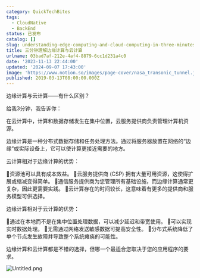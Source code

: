 ```yaml
---
category: QuickTechBites
tags:
  - CloudNative
  - BackEnd
status: 已发布
catalog: []
slug: understanding-edge-computing-and-cloud-computing-in-three-minutes
title: 三分钟理解边缘计算与云计算
urlname: 03bad7af-212e-4af4-8879-6cc1d231a4c0
date: '2023-11-13 22:44:00'
updated: '2024-09-07 17:43:00'
image: 'https://www.notion.so/images/page-cover/nasa_transonic_tunnel.jpg'
published: 2019-03-13T08:00:00.000Z
---
```


边缘计算与云计算——有什么区别？


给我3分钟，我告诉你：


在云计算中，计算和数据存储发生在集中位置，云服务提供商负责管理计算机资源。


边缘计算是一种分布式数据存储和任务处理方法。通过将服务器放置在网络的“边缘”或实际设备上，它可以使计算更接近需要的地方。


云计算相对于边缘计算的优势：


🔹资源池可以具有成本效益。
🔹云服务提供商 (CSP) 拥有大量可用资源，这使得扩展或缩减变得简单。
🔹通信服务提供商为您管理所有基础设施，而边缘计算通常更复杂，因此更需要实践。
🔹云计算存在的时间较长，这意味着有更多的提供商和服务模型可供选择。


边缘计算相对于云计算的优势：


🔸通过在本地而不是在集中位置处理数据，可以减少延迟和带宽使用。
🔸可以实现实时数据处理。
🔸无需通过网络发送敏感数据可提高安全性。
🔸分布式系统降低了单个节点发生故障并导致整个系统瘫痪的可能性。


边缘计算和云计算都是不错的选择，但哪一个最适合您取决于您的应用程序的要求。


![Untitled.png](https://prod-files-secure.s3.us-west-2.amazonaws.com/5d24fe63-e567-4804-86f9-9fdc62e13082/13581d9b-f241-4af1-9995-cb87504adaf1/Untitled.png?X-Amz-Algorithm=AWS4-HMAC-SHA256&X-Amz-Content-Sha256=UNSIGNED-PAYLOAD&X-Amz-Credential=ASIAZI2LB46675SYLZSV%2F20250220%2Fus-west-2%2Fs3%2Faws4_request&X-Amz-Date=20250220T213308Z&X-Amz-Expires=3600&X-Amz-Security-Token=IQoJb3JpZ2luX2VjEJz%2F%2F%2F%2F%2F%2F%2F%2F%2F%2FwEaCXVzLXdlc3QtMiJGMEQCIFaM98nNd0UEC8Mayw8eredTE6Z8s0W66vYLCQEDmWLBAiAmk9jvlNYqx4padMdLw6nS8dd8q6R5lIyXBgyG9vHU4CqIBAjF%2F%2F%2F%2F%2F%2F%2F%2F%2F%2F8BEAAaDDYzNzQyMzE4MzgwNSIMNr8k5e9SuIBXrF%2B1KtwDatpX9DcSGvzyCM34uTqL5POi2jVnhN9K5y1l5TTsT0%2Ftry6018OOw8Or84nr3cDo%2B8InKYVkvmVWzytIg%2BK%2BZITN3%2FVzoAstWgD7vlZz0NbzGE0nEq3jb%2BmWei3XFpdPBShICIHkAPW47zuiO7NNlFr1TcRbZrGPJsn8r%2B33lkyXZtewcoEntgrSrc%2F46wpq%2BIasKmj%2BBw5IJrhIwFEQLBvIZobW%2Ft4dWaPI%2B573Q1FDYYa9LkOupMawGgXxRXA3z94W4j0dr4LE3FMVMXM2ejGI%2BsogD92dDBno%2B1DuXhFQA6RBAPwjoEGzKDVf6VoNXMchTX4N%2BG1hw8WW47h8%2BuFkEUOzDY68ip7QOnMs5BI%2BnV5TAiVHuQ1S7rf41opzmsKJBrMfaWJjljAP%2FwwE%2FJsT5KMAFcmVAp9gOq3NserAtqOfs5BwptzJZaTItD8xQ%2FCO3Vl%2BvFprJX9kak6GYIDkYwHClfwY8Xp7K%2Biu%2BxWh3hvK8uXlOuaKE%2BMqUhwc%2F2t7PCxKjJPFo%2Bj6f2jD2nQIpyMKXXkhQvwpNmu%2BHX%2BXr0SeVirPR9cHStJVkkr0mOjvIgZtE0q4b%2FlfsCW0R8JS%2Fk1K%2B9pRXiQIc8qARy2St1R54Kb%2FUe%2FFhw8w64vevQY6pgFyDfKQkygHLCg6PSzEG6CEVgkhHX9iKCuWCQlqm27ib9wphsrlWldJwpQozhsapSFbg940rCv9Wgts9sFGQfYDtQ6rdPXHwRIyh7A0DvviKRn5XjzUjELsqFU7Z95W%2B2goExu4QhkIGfwkTjO9fxXBm5v3aN2QvJRnPudBER1F1h6a4VZSbvaauavQ1HSpqT%2BzYB8M%2FfaQQO8%2BkVpXvN33Le9eU%2BZh&X-Amz-Signature=d07e568d07b490af99e491d17c9561e412038a60e9354ca83abb473ce5ac385f&X-Amz-SignedHeaders=host&x-id=GetObject)

